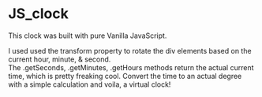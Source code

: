 # JS_clock

This clock was built with pure Vanilla JavaScript.

I used used the transform property to rotate the div elements based on the current hour, minute, & second.  
The .getSeconds, .getMinutes, .getHours methods return the actual current time, which is pretty freaking cool.
Convert the time to an actual degree with a simple calculation and voila, a virtual clock! 
